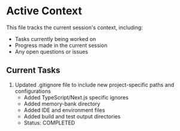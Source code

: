 # Active Context

This file tracks the current session's context, including:

* Tasks currently being worked on
* Progress made in the current session
* Any open questions or issues

## Current Tasks

1. Updated .gitignore file to include new project-specific paths and configurations
   - Added TypeScript/Next.js specific ignores
   - Added memory-bank directory
   - Added IDE and environment files
   - Added build and test output directories
   - Status: COMPLETED